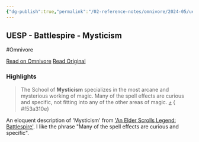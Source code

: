 ```yaml
---
{"dg-publish":true,"permalink":"/02-reference-notes/omnivore/2024-05/uesp-battlespire-mysticism/","title":"UESP - Battlespire - Mysticism\n","metatags":{"description":"UESP article on the Mysticism skill in 'Battlespire'","og:image":"https://i.imgur.com/LmCg5HX.png"},"tags":["Far-From-the-Marsh","Mysticism","MW-May-Modathon-2024"]}
---
```



## UESP - Battlespire - Mysticism
#Omnivore

[Read on Omnivore](https://omnivore.app/me/https-en-m-uesp-net-wiki-battlespire-mysticism-18fae25a28a)
[Read Original](https://en.m.uesp.net/wiki/Battlespire:Mysticism)

### Highlights

> The School of **Mysticism** specializes in the most arcane and mysterious working of magic. Many of the spell effects are curious and specific, not fitting into any of the other areas of magic. [⤴️](https://omnivore.app/me/https-en-m-uesp-net-wiki-battlespire-mysticism-18fae25a28a#f53a310e-b551-4e4c-befa-39a824e16074) 
{ #f53a310e}


An eloquent description of 'Mysticism' from ['An Elder Scrolls Legend: Battlespire'](https://en.m.uesp.net/wiki/Battlespire:Battlespire). I like the phrase "Many of the spell effects are curious and specific".

